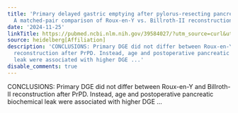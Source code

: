 ```yaml
---
title: 'Primary delayed gastric emptying after pylorus-resecting pancreatoduodenectomy:
  A matched-pair comparison of Roux-en-Y vs. Billroth-II reconstruction'
date: '2024-11-25'
linkTitle: https://pubmed.ncbi.nlm.nih.gov/39584027/?utm_source=curl&utm_medium=rss&utm_campaign=pubmed-2&utm_content=1FakS-2QOkCT8HsMOQP1bCRQ4YzyumYOmxmF0moLsQ3dFB1E9V&fc=20220326224207&ff=20241125170918&v=2.18.0.post9+e462414
source: heidelberg[Affiliation]
description: 'CONCLUSIONS: Primary DGE did not differ between Roux-en-Y and Billroth-II
  reconstruction after PrPD. Instead, age and postoperative pancreatic biochemical
  leak were associated with higher DGE ...'
disable_comments: true
---
```

CONCLUSIONS: Primary DGE did not differ between Roux-en-Y and Billroth-II reconstruction after PrPD. Instead, age and postoperative pancreatic biochemical leak were associated with higher DGE ...